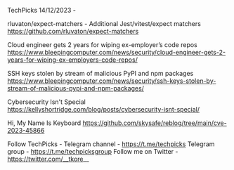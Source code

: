 TechPicks 14/12/2023 -

rluvaton/expect-matchers - Additional Jest/vitest/expect matchers
https://github.com/rluvaton/expect-matchers

Cloud engineer gets 2 years for wiping ex-employer’s code repos
https://www.bleepingcomputer.com/news/security/cloud-engineer-gets-2-years-for-wiping-ex-employers-code-repos/

SSH keys stolen by stream of malicious PyPI and npm packages
https://www.bleepingcomputer.com/news/security/ssh-keys-stolen-by-stream-of-malicious-pypi-and-npm-packages/

Cybersecurity Isn't Special
https://kellyshortridge.com/blog/posts/cybersecurity-isnt-special/

Hi, My Name Is Keyboard
https://github.com/skysafe/reblog/tree/main/cve-2023-45866

Follow TechPicks -
Telegram channel - https://t.me/techpicks
Telegram group - https://t.me/techpicksgroup
Follow me on Twitter - https://twitter.com/__tkore__